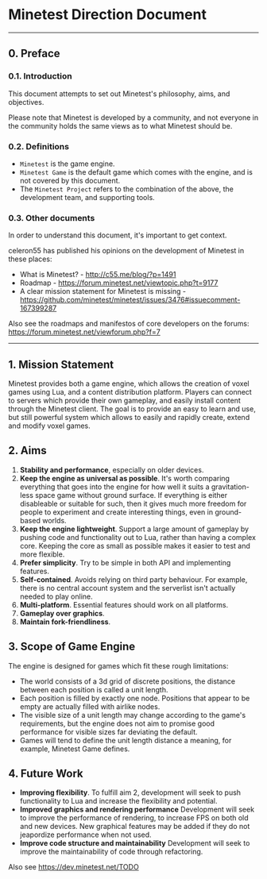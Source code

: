 # Minetest Direction Document

---------------------------

## 0. Preface

### 0.1. Introduction

This document attempts to set out Minetest's philosophy, aims, and objectives.

Please note that Minetest is developed by a community, and not everyone in the community
holds the same views as to what Minetest should be.

### 0.2. Definitions

* `Minetest` is the game engine.
* `Minetest Game` is the default game which comes with the engine, and is not covered by this document.
* The `Minetest Project` refers to the combination of the above, the development team, and supporting tools.

### 0.3. Other documents

In order to understand this document, it's important to get context.

celeron55 has published his opinions on the development of Minetest in these places:

  * What is Minetest? - http://c55.me/blog/?p=1491
  * Roadmap - https://forum.minetest.net/viewtopic.php?t=9177
  * A clear mission statement for Minetest is missing - https://github.com/minetest/minetest/issues/3476#issuecomment-167399287

Also see the roadmaps and manifestos of core developers on the forums: https://forum.minetest.net/viewforum.php?f=7

---------------------------

## 1. Mission Statement

Minetest provides both a game engine, which allows the creation of voxel games using Lua, and
a content distribution platform. Players can connect to servers which provide their own gameplay,
and easily install content through the Minetest client. The goal is to provide an easy to learn and use,
but still powerful system which allows to easily and rapidly create, extend and modify voxel games.

## 2. Aims

1. **Stability and performance**,
		especially on older devices.
2. **Keep the engine as universal as possible**.
		It's worth comparing everything that goes into the engine for how well
		it suits a gravitation-less space game without ground surface.
		If everything is either disableable or suitable for such, then it gives
		much more freedom for people to experiment and create interesting things,
		even in ground-based worlds.
3. **Keep the engine lightweight**.
		Support a large amount of gameplay by pushing code and functionality out
		to Lua, rather than having a complex core. Keeping the core as small as
		possible makes it easier to test and more flexible.
4. **Prefer simplicity**.
		Try to be simple in both API and implementing features.
5. **Self-contained**.
		Avoids relying on third party behaviour. For example, there is no
		central account system and the serverlist isn't actually needed to play online.
6. **Multi-platform**. Essential features should work on all platforms.
7. **Gameplay over graphics**.
8. **Maintain fork-friendliness**.

## 3. Scope of Game Engine

The engine is designed for games which fit these rough limitations:

* The world consists of a 3d grid of discrete positions, the distance between each position
  is called a unit length.
* Each position is filled by exactly one node. Positions that appear to be empty are actually filled with airlike nodes.
* The visible size of a unit length may change according to the game's requirements, but the engine does
  not aim to promise good performance for visible sizes far deviating the default.
* Games will tend to define the unit length distance a meaning, for example, Minetest Game defines.

## 4. Future Work

* **Improving flexibility**.
		To fulfill aim 2, development will seek to push functionality to Lua and increase the flexibility
		and potential.
* **Improved graphics and rendering performance**
		Development will seek to improve the performance of rendering, to increase FPS on both old and new
		devices. New graphical features may be added if they do not jeapordize performance when not used.
* **Improve code structure and maintainability**
		Development will seek to improve the maintainability of code through refactoring.

Also see https://dev.minetest.net/TODO
